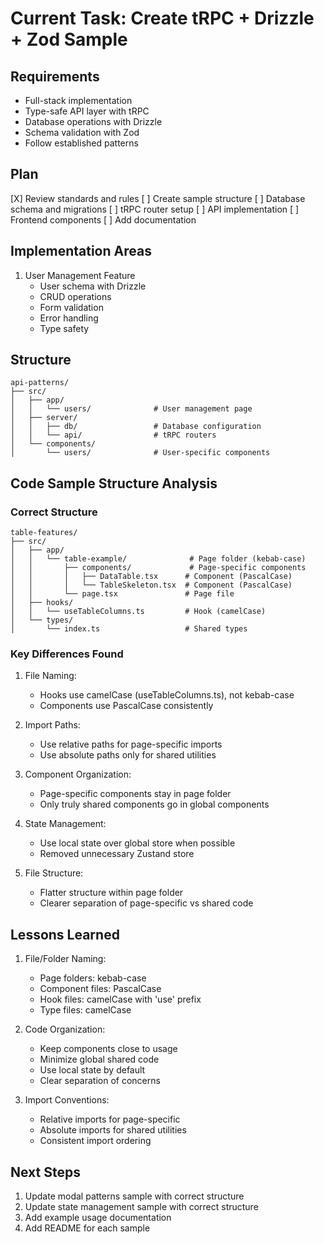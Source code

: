 # Current Task: Create tRPC + Drizzle + Zod Sample

## Requirements
- Full-stack implementation
- Type-safe API layer with tRPC
- Database operations with Drizzle
- Schema validation with Zod
- Follow established patterns

## Plan
[X] Review standards and rules
[ ] Create sample structure
  [ ] Database schema and migrations
  [ ] tRPC router setup
  [ ] API implementation
  [ ] Frontend components
[ ] Add documentation

## Implementation Areas
1. User Management Feature
   - User schema with Drizzle
   - CRUD operations
   - Form validation
   - Error handling
   - Type safety

## Structure
```
api-patterns/
├── src/
│   ├── app/
│   │   └── users/              # User management page
│   ├── server/
│   │   ├── db/                 # Database configuration
│   │   └── api/                # tRPC routers
│   └── components/
│       └── users/              # User-specific components
```

## Code Sample Structure Analysis

### Correct Structure
```
table-features/
├── src/
│   ├── app/
│   │   └── table-example/              # Page folder (kebab-case)
│   │       ├── components/             # Page-specific components
│   │       │   ├── DataTable.tsx      # Component (PascalCase)
│   │       │   └── TableSkeleton.tsx  # Component (PascalCase)
│   │       └── page.tsx               # Page file
│   ├── hooks/
│   │   └── useTableColumns.ts         # Hook (camelCase)
│   └── types/
│       └── index.ts                   # Shared types
```

### Key Differences Found
1. File Naming:
   - Hooks use camelCase (useTableColumns.ts), not kebab-case
   - Components use PascalCase consistently

2. Import Paths:
   - Use relative paths for page-specific imports
   - Use absolute paths only for shared utilities

3. Component Organization:
   - Page-specific components stay in page folder
   - Only truly shared components go in global components

4. State Management:
   - Use local state over global store when possible
   - Removed unnecessary Zustand store

5. File Structure:
   - Flatter structure within page folder
   - Clearer separation of page-specific vs shared code

## Lessons Learned
1. File/Folder Naming:
   - Page folders: kebab-case
   - Component files: PascalCase
   - Hook files: camelCase with 'use' prefix
   - Type files: camelCase

2. Code Organization:
   - Keep components close to usage
   - Minimize global shared code
   - Use local state by default
   - Clear separation of concerns

3. Import Conventions:
   - Relative imports for page-specific
   - Absolute imports for shared utilities
   - Consistent import ordering

## Next Steps
1. Update modal patterns sample with correct structure
2. Update state management sample with correct structure
3. Add example usage documentation
4. Add README for each sample 